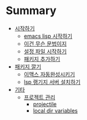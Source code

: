 # Summary

- [시작하기](./start.md)
  - [emacs lisp 시작하기](./get-started-emacs-lisp.md)
  - [이건 무슨 문법이지](./what-is-this.md)
  - [설정 파일 시작하기](./get-started-config-file.md)
  - [패키지 추가하기](./add-packages.md)
- [패키지 깔기]()
  - [이맥스 자동완성시키기](./emacs-minibuffer-completion.md)
  - [lsp 랭기지 서버 설치하기]()
- [기타]()
  - [프로젝트 관리]()
    - [projectile]()
    - [local dir variables]()
